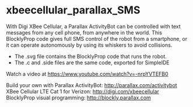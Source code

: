 # xbeecellular_parallax_SMS
With Digi XBee Cellular, a Parallax ActivityBot can be controlled with text messages from any cell phone, from anywhere in the world. This BlocklyProp code gives full SMS control of the robot from a smartphone, or it can operate autonomously by using its whiskers to avoid collisions.

* The .svg file contains the BlocklyProp code that runs the robot.
* The .c and .side files are the same code, exported for SimpleIDE

Watch a video at https://www.youtube.com/watch?v=-nrpYVTEFB0

Build your own with
Parallax ActivityBot: http://parallax.com/activitybot<br>
XBee Cellular LTE Cat 1 for Verizon: http://digi.com/xbeecellular<br>
BlocklyProp visual programming: http://blockly.parallax.com<br>
